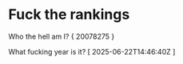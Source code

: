 # Fuck the rankings

Who the hell am I?
{ 20078275 }

What fucking year is it?
[ 2025-06-22T14:46:40Z ]
